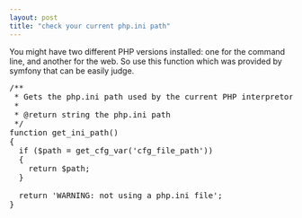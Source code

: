 ```yaml
---
layout: post
title: "check your current php.ini path"
---
```


You might have two different PHP versions installed: one for the command line, and another for the web. So use this function which was provided by symfony that can be easily judge.
<pre name='code' class='php'>
/**
 * Gets the php.ini path used by the current PHP interpretor.
 *
 * @return string the php.ini path
 */
function get_ini_path()
{
  if ($path = get_cfg_var('cfg_file_path'))
  {
    return $path;
  }

  return 'WARNING: not using a php.ini file';
}
</pre>